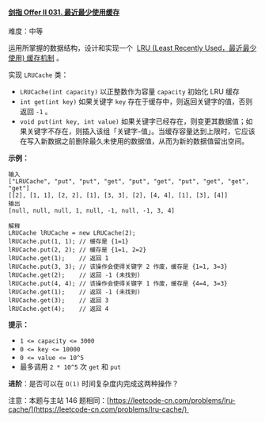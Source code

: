 ﻿#### [剑指 Offer II 031. 最近最少使用缓存](https://leetcode.cn/problems/OrIXps/)

难度：中等

运用所掌握的数据结构，设计和实现一个  [LRU (Least Recently Used，最近最少使用) 缓存机制](https://baike.baidu.com/item/LRU) 。

实现 `LRUCache` 类：

-   `LRUCache(int capacity)` 以正整数作为容量 `capacity` 初始化 LRU 缓存
-   `int get(int key)` 如果关键字 `key` 存在于缓存中，则返回关键字的值，否则返回 `-1` 。
-   `void put(int key, int value)` 如果关键字已经存在，则变更其数据值；如果关键字不存在，则插入该组「关键字-值」。当缓存容量达到上限时，它应该在写入新数据之前删除最久未使用的数据值，从而为新的数据值留出空间。

**示例：**

```
输入
["LRUCache", "put", "put", "get", "put", "get", "put", "get", "get", "get"]
[[2], [1, 1], [2, 2], [1], [3, 3], [2], [4, 4], [1], [3], [4]]
输出
[null, null, null, 1, null, -1, null, -1, 3, 4]

解释
LRUCache lRUCache = new LRUCache(2);
lRUCache.put(1, 1); // 缓存是 {1=1}
lRUCache.put(2, 2); // 缓存是 {1=1, 2=2}
lRUCache.get(1);    // 返回 1
lRUCache.put(3, 3); // 该操作会使得关键字 2 作废，缓存是 {1=1, 3=3}
lRUCache.get(2);    // 返回 -1 (未找到)
lRUCache.put(4, 4); // 该操作会使得关键字 1 作废，缓存是 {4=4, 3=3}
lRUCache.get(1);    // 返回 -1 (未找到)
lRUCache.get(3);    // 返回 3
lRUCache.get(4);    // 返回 4

```

**提示：**

-   `1 <= capacity <= 3000`
-   `0 <= key <= 10000`
-   `0 <= value <= 10^5`
-   最多调用 `2 * 10^5` 次 `get` 和 `put`

**进阶**：是否可以在 `O(1)` 时间复杂度内完成这两种操作？

注意：本题与主站 146 题相同：[https://leetcode-cn.com/problems/lru-cache/](https://leetcode-cn.com/problems/lru-cache/) 
